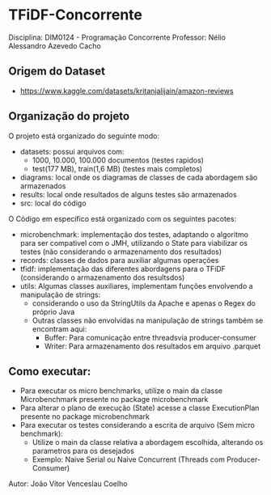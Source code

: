 # TFiDF-Concorrente

Disciplina: DIM0124 - Programação Concorrente
Professor: Nélio Alessandro Azevedo Cacho

## Origem do Dataset 
 - https://www.kaggle.com/datasets/kritanjalijain/amazon-reviews

## Organização do projeto

O projeto está organizado do seguinte modo:
 - datasets: possui arquivos com: 
   - 1000, 10.000, 100.000 documentos (testes rapidos)
   - test(177 MB), train(1,6 MB) (testes mais completos)
 - diagrams: local onde os diagramas de classes de cada abordagem são armazenados
 - results: local onde resultados de alguns testes são armazenados
 - src: local do código

O Código em específico está organizado com os seguintes pacotes:
 - microbenchmark: implementação dos testes, adaptando o algoritmo para ser compativel com o JMH, utilizando o State para viabilizar os testes (não considerando o armazenamento dos resultados)
 - records: classes de dados para auxiliar algumas operações
 - tfidf: implementação das diferentes abordagens para o TFiDF (considerando o armazenamento dos resultsdos)
 - utils: Algumas classes auxiliares, implementam funções envolvendo a manipulação de strings:
   - considerando o uso da StringUtils da Apache e apenas o Regex do próprio Java
   - Outras classes não envolvidas na manipulação de strings também se encontram aqui:
     - Buffer: Para comunicação entre threadsvia producer-consumer
     - Writer: Para armazenamento dos resultados em arquivo .parquet

## Como executar:
 - Para executar os micro benchmarks, utilize o main da classe Microbenchmark presente no package microbenchmark
 - Para alterar o plano de execução (State) acesse a classe ExecutionPlan presente no package microbenchmark
 - Para executar os testes considerando a escrita de arquivo (Sem micro benchmark):
   - Utilize o main da classe relativa a abordagem escolhida, alterando os parametros para os desejados
   - Exemplo: Naive Serial ou Naive Concurrent (Threads com Producer-Consumer)

Autor: João Vitor Venceslau Coelho